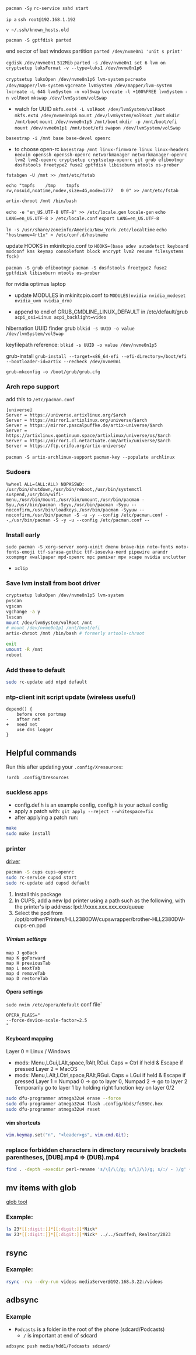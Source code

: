 `pacman -Sy`
`rc-service sshd start`

`ip a`
`ssh root@192.168.1.192`

`v ~/.ssh/known_hosts.old`

`pacman -S gptfdisk parted`


end sector of last windows partition
`parted /dev/nvme0n1 'unit s print'`

`cgdisk /dev/nvme0n1`
`512Mib`
`parted -s /dev/nvme0n1 set 6 lvm on`
`cryptsetup luksFormat -v --type=luks1 /dev/nvme0n1p6`

`cryptsetup luksOpen /dev/nvme0n1p6 lvm-system`
`pvcreate /dev/mapper/lvm-system`
`vgcreate lvmSystem /dev/mapper/lvm-system`
`lvcreate -L 64G lvmSystem -n volSwap`
`lvcreate -l +100%FREE lvmSystem -n volRoot`
`mkswap /dev/lvmSystem/volSwap`
- watch for UUID
`mkfs.ext4 -L volRoot /dev/lvmSystem/volRoot`
`mkfs.ext4 /dev/nvme0n1p5`
`mount /dev/lvmSystem/volRoot /mnt`
`mkdir /mnt/boot`
`mount /dev/nvme0n1p5 /mnt/boot`
`mkdir -p /mnt/boot/efi`
`mount /dev/nvme0n1p1 /mnt/boot/efi`
`swapon /dev/lvmSystem/volSwap`


`basestrap -i /mnt base base-devel openrc`
- to choose open-rc
`basestrap /mnt linux-firmware linux linux-headers neovim openssh openssh-openrc networkmanager networkmanager-openrc lvm2 lvm2-openrc cryptsetup cryptsetup-openrc git grub efibootmgr dosfstools freetype2 fuse2 gptfdisk libisoburn mtools os-prober`

`fstabgen -U /mnt >> /mnt/etc/fstab`

`echo "tmpfs	/tmp	tmpfs	rw,nosuid,noatime,nodev,size=4G,mode=1777	0 0" >> /mnt/etc/fstab`

`artix-chroot /mnt /bin/bash`

`echo -e "en_US.UTF-8 UTF-8" >> /etc/locale.gen`
`locale-gen`
`echo LANG=en_US.UTF-8 > /etc/locale.conf`
`export LANG=en_US.UTF-8`

`ln -s /usr/share/zoneinfo/America/New_York /etc/localtime`
`echo "hostname=4rt1x" > /etc/conf.d/hostname`

update HOOKS in mkinitcpio.conf to
`HOOKS=(base udev autodetect keyboard modconf kms keymap consolefont block encrypt lvm2 resume filesystems fsck)`

`pacman -S grub efibootmgr`
`pacman -S dosfstools freetype2 fuse2 gptfdisk libisoburn mtools os-prober`

for nvidia optimus laptop
- update MODULES in mkinitcpio.conf to
    `MODULES(nvidia nvidia_modeset nvidia_uvm nvidia_drm)`

- append to end of GRUB_CMDLINE_LINUX_DEFAULT in /etc/default/grub
    `acpi_osi=Linux acpi_backlight=video`

hibernation UUID finder grub
`blkid -s UUID -o value /dev/lvmSystem/volSwap`

keyfilepath reference:
`blkid -s UUID -o value /dev/nvme0n1p5`

grub-install
`grub-install --target=x86_64-efi --efi-directory=/boot/efi --bootloader-id=artix --recheck /dev/nvme0n1`

`grub-mkconfig -o /boot/grub/grub.cfg`


### Arch repo support
add this to `/etc/pacman.conf`
```
[universe]
Server = https://universe.artixlinux.org/$arch
Server = https://mirror1.artixlinux.org/universe/$arch
Server = https://mirror.pascalpuffke.de/artix-universe/$arch
Server = https://artixlinux.qontinuum.space/artixlinux/universe/os/$arch
Server = https://mirror1.cl.netactuate.com/artix/universe/$arch
Server = https://ftp.crifo.org/artix-universe/
```
`pacman -S artix-archlinux-support`
`pacman-key --populate archlinux`

### Sudoers
```
%wheel ALL=(ALL:ALL) NOPASSWD: /usr/bin/shutdown,/usr/bin/reboot,/usr/bin/systemctl suspend,/usr/bin/wifi-menu,/usr/bin/mount,/usr/bin/umount,/usr/bin/pacman -Syu,/usr/bin/pacman -Syyu,/usr/bin/pacman -Syyu --noconfirm,/usr/bin/loadkeys,/usr/bin/pacman -Syyuw --noconfirm,/usr/bin/pacman -S -u -y --config /etc/pacman.conf --,/usr/bin/pacman -S -y -u --config /etc/pacman.conf --
```

### Install early
```
sudo pacman -S xorg-server xorg-xinit dmenu brave-bin noto-fonts noto-fonts-emoji ttf-sarasa-gothic ttf-iosevka-nerd pipewire arandr xcompmgr xwallpaper mpd-openrc mpc pamixer mpv xcape nvidia unclutter
```

+ `xclip`

### Save lvm install from boot driver
```bash
cryptsetup luksOpen /dev/nvme0n1p5 lvm-system
pvscan
vgscan
vgchange -a y
lvscan
mount /dev/lvmSystem/volRoot /mnt
# mount /dev/nvme0n1p1 /mnt/boot/efi
artix-chroot /mnt /bin/bash # formerly artools-chroot

exit
umount -R /mnt
reboot
```

### Add these to default
```bash
sudo rc-update add ntpd default
```

### ntp-client init script update (wireless useful)
```
depend() {
    before cron portmap
-   after net
+   need net
    use dns logger
}
```

## Helpful commands
Run this after updating your `.config/Xresources`:
```config
!xrdb .config/Xresources
```

### suckless apps

- config.def.h is an example config, config.h is your actual config
- apply a patch with:
`git apply --reject --whitespace=fix`
- after applying a patch run:
```bash
make
sudo make install
```
### printer
[driver](https://aur.archlinux.org/packages/brother-hl-l2380dw)

```bash
pacman -S cups cups-openrc
sudo rc-service cupsd start
sudo rc-update add cupsd default
```
1) Install this package
2) In CUPS, add a new lpd printer using a path such as the following, with the printer's ip address: lpd://xxxx.xxx.xxx.xxx/queue 
3) Select the ppd from /opt/brother/Printers/HLL2380DW/cupswrapper/brother-HLL2380DW-cups-en.ppd

##### Vimium settings
```
map J goBack
map K goForward
map H previousTab
map L nextTab
map d removeTab
map D restoreTab
```

#### Opera settings
`sudo nvim /etc/opera/default` conf file`
```
OPERA_FLAGS="
--force-device-scale-factor=2.5
"
```

#### Keyboard mapping
Layer 0 = Linux / Windows
  - mods: Menu,LGui,LAlt,space,RAlt,RGui.  Caps = Ctrl if held & Escape if pressed
Layer 2 = MacOS
  - mods: Menu,LAlt,LCtrl,space,RAlt,RGui.  Caps = LGui if held & Escape if pressed
Layer 1 = Numpad 0 -> go to layer 0, Numpad 2 -> go to layer 2
Temporarily go to layer 1 by holding right function key on layer 0/2
```bash
sudo dfu-programmer atmega32u4 erase --force
sudo dfu-programmer atmega32u4 flash .config/kbds/fc980c.hex
sudo dfu-programmer atmega32u4 reset
```

#### vim shortcuts
```lua
vim.keymap.set("n", "<leader>gs", vim.cmd.Git);
```

### replace forbidden characters in directory recursively brackets parentheses, [DUB].mp4 => (DUB).mp4

```bash
find . -depth -execdir perl-rename 's/\[/\(/g; s/\]/\)/g; s/:/ - )/g' {} +
```

## mv items with glob
[glob tool](https://www.digitalocean.com/community/tools/glob)

### Example:
```bash
ls 23*[[:digit:]]*[[:digit:]]*Nick* 
mv 23*[[:digit:]]*[[:digit:]]*Nick* ../../Scuffed\ Realtor/2023
```

## rsync

### Example:
```bash
rsync -rva --dry-run videos mediaServer@192.168.3.22:/videos
```

## adbsync

### Example
- `Podcasts` is a folder in the root of the phone (sdcard/Podcasts)
  - `/` is important at end of sdcard
```bash
adbsync push media/hdd1/Podcasts sdcard/
```

